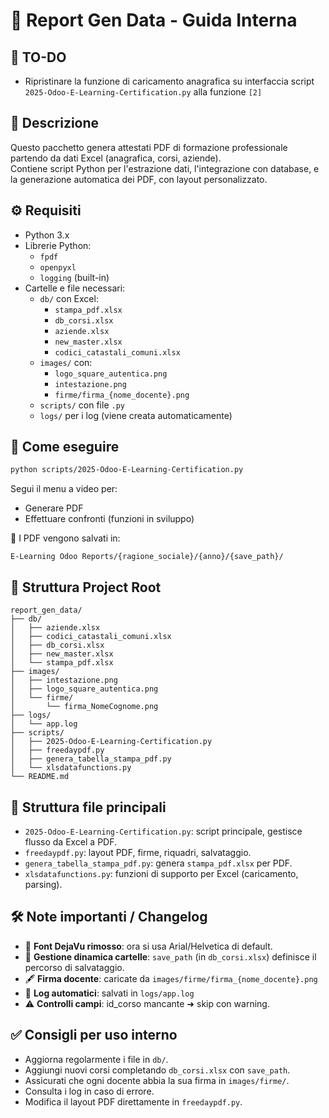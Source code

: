 # 📄 Report Gen Data - Guida Interna

## 🚧 TO-DO
- Ripristinare la funzione di caricamento anagrafica su interfaccia script `2025-Odoo-E-Learning-Certification.py` alla funzione `[2]`

## 📝 Descrizione
Questo pacchetto genera attestati PDF di formazione professionale partendo da dati Excel (anagrafica, corsi, aziende).  
Contiene script Python per l'estrazione dati, l'integrazione con database, e la generazione automatica dei PDF, con layout personalizzato.

## ⚙️ Requisiti
- Python 3.x
- Librerie Python:
  - `fpdf`
  - `openpyxl`
  - `logging` (built-in)
- Cartelle e file necessari:
  - `db/` con Excel:
    - `stampa_pdf.xlsx`
    - `db_corsi.xlsx`
    - `aziende.xlsx`
    - `new_master.xlsx`
    - `codici_catastali_comuni.xlsx`
  - `images/` con:
    - `logo_square_autentica.png`
    - `intestazione.png`
    - `firme/firma_{nome_docente}.png`
  - `scripts/` con file `.py`
  - `logs/` per i log (viene creata automaticamente)

## 🚀 Come eseguire

```bash
python scripts/2025-Odoo-E-Learning-Certification.py
```

Segui il menu a video per:
- Generare PDF
- Effettuare confronti (funzioni in sviluppo)

📁 I PDF vengono salvati in:
```
E-Learning Odoo Reports/{ragione_sociale}/{anno}/{save_path}/
```

## 📁 Struttura Project Root

```text
report_gen_data/
├── db/
│   ├── aziende.xlsx
│   ├── codici_catastali_comuni.xlsx
│   ├── db_corsi.xlsx
│   ├── new_master.xlsx
│   └── stampa_pdf.xlsx
├── images/
│   ├── intestazione.png
│   ├── logo_square_autentica.png
│   └── firme/
│       └── firma_NomeCognome.png
├── logs/
│   └── app.log
├── scripts/
│   ├── 2025-Odoo-E-Learning-Certification.py
│   ├── freedaypdf.py
│   ├── genera_tabella_stampa_pdf.py
│   └── xlsdatafunctions.py
└── README.md
```

## 🧠 Struttura file principali

- `2025-Odoo-E-Learning-Certification.py`: script principale, gestisce flusso da Excel a PDF.
- `freedaypdf.py`: layout PDF, firme, riquadri, salvataggio.
- `genera_tabella_stampa_pdf.py`: genera `stampa_pdf.xlsx` per PDF.
- `xlsdatafunctions.py`: funzioni di supporto per Excel (caricamento, parsing).

## 🛠️ Note importanti / Changelog

- 🔁 **Font DejaVu rimosso**: ora si usa Arial/Helvetica di default.
- 📁 **Gestione dinamica cartelle**: `save_path` (in `db_corsi.xlsx`) definisce il percorso di salvataggio.
- 🖋️ **Firma docente**: caricate da `images/firme/firma_{nome_docente}.png`
- 🧾 **Log automatici**: salvati in `logs/app.log`
- ⚠️ **Controlli campi**: id_corso mancante ➜ skip con warning.

## ✅ Consigli per uso interno

- Aggiorna regolarmente i file in `db/`.
- Aggiungi nuovi corsi completando `db_corsi.xlsx` con `save_path`.
- Assicurati che ogni docente abbia la sua firma in `images/firme/`.
- Consulta i log in caso di errore.
- Modifica il layout PDF direttamente in `freedaypdf.py`.

